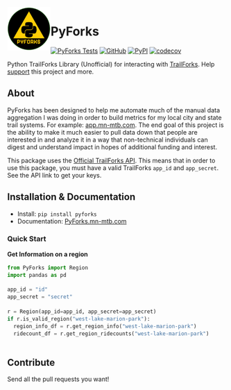 <a href ="https://mn-mtb.com">
  <img src="docs/_static/PyForks.png"
    title="PyForks" align="left" height=100 length=100 />
    </a>


# PyForks

[![PyForks Tests](https://github.com/cribdragg3r/PyForks/actions/workflows/python-app.yml/badge.svg)](https://github.com/cribdragg3r/PyForks/actions/workflows/python-app.yml)
[![GitHub](https://img.shields.io/github/license/cribdragg3r/PyForks?style=flat-square)](https://github.com/cribdragg3r/PyForks/blob/main/LICENSE)
[![PyPI](https://img.shields.io/pypi/v/PyForks?style=flat-square)](https://pypi.org/project/PyForks/)
[![codecov](https://codecov.io/gh/MN-MTB/PyForks/graph/badge.svg?token=225DIC4PVS)](https://codecov.io/gh/MN-MTB/PyForks)


Python TrailForks Library (Unofficial) for interacting with [TrailForks](Trailforks.com). Help [support](https://github.com/sponsors/cribdragg3r) this project and more.

## About

PyForks has been designed to help me automate much of the manual data aggregation I was doing in order to build metrics for my local city and state trail systems. For example: [app.mn-mtb.com](https://app.mn-mtb.com). The end goal of this project is the ability to make it much easier to pull data down that people are interested in and analyze it in a way that non-technical individuals can digest and understand impact in hopes of additional funding and interest. 

This package uses the [Official TrailForks API](https://www.trailforks.com/about/api). This means that in order to use this package, you must have a valid TrailForks `app_id` and `app_secret`. See the API link to get your keys.

## Installation & Documentation

- Install: `pip install pyforks`
- Documentation: [PyForks.mn-mtb.com](https://PyForks.mn-mtb.com)

### Quick Start

**Get Information on a region**

```python
from PyForks import Region
import pandas as pd

app_id = "id"
app_secret = "secret"

r = Region(app_id=app_id, app_secret=app_secret)
if r.is_valid_region("west-lake-marion-park"):
  region_info_df = r.get_region_info("west-lake-marion-park")
  ridecount_df = r.get_region_ridecounts("west-lake-marion-park")
  
```
## Contribute

Send all the pull requests you want!
